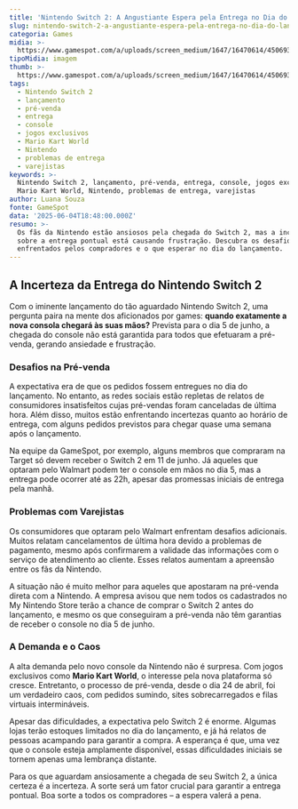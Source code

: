 ```yaml
---
title: 'Nintendo Switch 2: A Angustiante Espera pela Entrega no Dia do Lançamento'
slug: nintendo-switch-2-a-angustiante-espera-pela-entrega-no-dia-do-lanamento
categoria: Games
midia: >-
  https://www.gamespot.com/a/uploads/screen_medium/1647/16470614/4506935-switch2arriveintime.jpg
tipoMidia: imagem
thumb: >-
  https://www.gamespot.com/a/uploads/screen_medium/1647/16470614/4506935-switch2arriveintime.jpg
tags:
  - Nintendo Switch 2
  - lançamento
  - pré-venda
  - entrega
  - console
  - jogos exclusivos
  - Mario Kart World
  - Nintendo
  - problemas de entrega
  - varejistas
keywords: >-
  Nintendo Switch 2, lançamento, pré-venda, entrega, console, jogos exclusivos,
  Mario Kart World, Nintendo, problemas de entrega, varejistas
author: Luana Souza
fonte: GameSpot
data: '2025-06-04T18:48:00.000Z'
resumo: >-
  Os fãs da Nintendo estão ansiosos pela chegada do Switch 2, mas a incerteza
  sobre a entrega pontual está causando frustração. Descubra os desafios
  enfrentados pelos compradores e o que esperar no dia do lançamento.
---
```

## A Incerteza da Entrega do Nintendo Switch 2

Com o iminente lançamento do tão aguardado Nintendo Switch 2, uma pergunta paira na mente dos aficionados por games: **quando exatamente a nova consola chegará às suas mãos?** Prevista para o dia 5 de junho, a chegada do console não está garantida para todos que efetuaram a pré-venda, gerando ansiedade e frustração.

### Desafios na Pré-venda

A expectativa era de que os pedidos fossem entregues no dia do lançamento. No entanto, as redes sociais estão repletas de relatos de consumidores insatisfeitos cujas pré-vendas foram canceladas de última hora. Além disso, muitos estão enfrentando incertezas quanto ao horário de entrega, com alguns pedidos previstos para chegar quase uma semana após o lançamento.

Na equipe da GameSpot, por exemplo, alguns membros que compraram na Target só devem receber o Switch 2 em 11 de junho. Já aqueles que optaram pelo Walmart podem ter o console em mãos no dia 5, mas a entrega pode ocorrer até as 22h, apesar das promessas iniciais de entrega pela manhã.

### Problemas com Varejistas

Os consumidores que optaram pelo Walmart enfrentam desafios adicionais. Muitos relatam cancelamentos de última hora devido a problemas de pagamento, mesmo após confirmarem a validade das informações com o serviço de atendimento ao cliente. Esses relatos aumentam a apreensão entre os fãs da Nintendo.

A situação não é muito melhor para aqueles que apostaram na pré-venda direta com a Nintendo. A empresa avisou que nem todos os cadastrados no My Nintendo Store terão a chance de comprar o Switch 2 antes do lançamento, e mesmo os que conseguiram a pré-venda não têm garantias de receber o console no dia 5 de junho.

### A Demanda e o Caos

A alta demanda pelo novo console da Nintendo não é surpresa. Com jogos exclusivos como **Mario Kart World**, o interesse pela nova plataforma só cresce. Entretanto, o processo de pré-venda, desde o dia 24 de abril, foi um verdadeiro caos, com pedidos sumindo, sites sobrecarregados e filas virtuais intermináveis.

Apesar das dificuldades, a expectativa pelo Switch 2 é enorme. Algumas lojas terão estoques limitados no dia do lançamento, e já há relatos de pessoas acampando para garantir a compra. A esperança é que, uma vez que o console esteja amplamente disponível, essas dificuldades iniciais se tornem apenas uma lembrança distante.

Para os que aguardam ansiosamente a chegada de seu Switch 2, a única certeza é a incerteza. A sorte será um fator crucial para garantir a entrega pontual. Boa sorte a todos os compradores – a espera valerá a pena.
